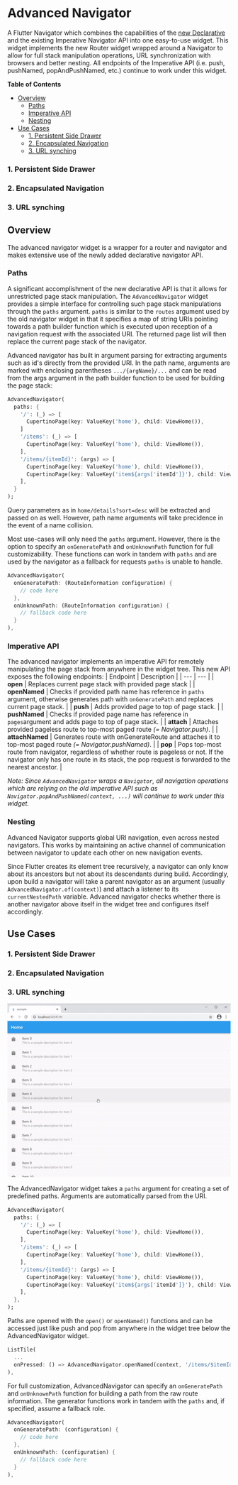 # Advanced Navigator

A Flutter Navigator which combines the capabilities of the [new Declarative](https://docs.google.com/document/d/1Q0jx0l4-xymph9O6zLaOY4d_f7YFpNWX_eGbzYxr9wY/edit#) and the existing Imperative Navigator API into one easy-to-use widget. This widget implements the new Router widget wrapped around a Navigator to allow for full stack manipulation operations, URL synchronization with browsers and better nesting. All endpoints of the Imperative API (i.e. push, pushNamed, popAndPushNamed, etc.) continue to work under this widget.

**Table of Contents**
* [Overview](https://github.com/LucasAschenbach/advanced_navigator#overview)
  * [Paths](https://github.com/LucasAschenbach/advanced_navigator#paths)
  * [Imperative API](https://github.com/LucasAschenbach/advanced_navigator#imperative-api)
  * [Nesting](https://github.com/LucasAschenbach/advanced_navigator#nesting)
* [Use Cases](https://github.com/LucasAschenbach/advanced_navigator#use-cases)
  * [1. Persistent Side Drawer](https://github.com/LucasAschenbach/advanced_navigator#1-persistent-side-drawer)
  * [2. Encapsulated Navigation](https://github.com/LucasAschenbach/advanced_navigator#2-encapsulated-navigation)
  * [3. URL synching](https://github.com/LucasAschenbach/advanced_navigator#3-url-synching)
  

### 1. Persistent Side Drawer

### 2. Encapsulated Navigation

### 3. URL synching


## Overview

The advanced navigator widget is a wrapper for a router and navigator and makes extensive use of the newly added declarative navigator API. 

### Paths
A significant accomplishment of the new declarative API is that it allows for unrestricted page stack manipulation. The `AdvancedNavigator` widget provides a simple interface for controlling such page stack manipulations through the `paths` argument.
`paths` is similar to the `routes` argument used by the old navigator widget in that it specifies a map of string URIs pointing towards a path builder function which is executed upon reception of a navigation request with the associated URI. The returned page list will then replace the current page stack of the navigator.

Advanced navigator has built in argument parsing for extracting arguments such as id's directly from the provided URI. In the path name, arguments are marked with enclosing parentheses `.../{argName}/...` and can be read from the args argument in the path builder function to be used for building the page stack:

```dart
AdvancedNavigator(
  paths: {
    '/': (_) => [
      CupertinoPage(key: ValueKey('home'), child: ViewHome()),
    ]
    '/items': (_) => [
      CupertinoPage(key: ValueKey('home'), child: ViewHome()),
    ],
    '/items/{itemId}': (args) => [
      CupertinoPage(key: ValueKey('home'), child: ViewHome()),
      CupertinoPage(key: ValueKey('item${args['itemId']}'), child: ViewItem(args['itemId'])),
    ],
  }
);
```
Query parameters as in `home/details?sort=desc` will be extracted and passed on as well. However, path name arguments will take precidence in the event of a name collision.

Most use-cases will only need the `paths` argument. However, there is the option to specify an `onGeneratePath` and  `onUnknownPath` function for full customizability. These functions can work in tandem with `paths` and are used by the navigator as a fallback for requests `paths` is unable to handle.

```dart
AdvancedNavigator(
  onGeneratePath: (RouteInformation configuration) {
    // code here
  },
  onUnknownPath: (RouteInformation configuration) {
    // fallback code here
  }
),
```

### Imperative API

The advanced navigator implements an imperative API for remotely manipulating the page stack from anywhere in the widget tree. This new API exposes the following endpoints:
| Endpoint | Description |
| --- | --- |
| **open** | Replaces current page stack with provided page stack |
| **openNamed** | Checks if provided path name has reference in `paths` argument, otherwise generates path with `onGeneratePath` and replaces current page stack. |
| **push** | Adds provided page to top of page stack. |
| **pushNamed** | Checks if provided page name has reference in `pages`argument and adds page to top of page stack. |
| **attach** | Attaches provided pageless route to top-most paged route *(= Navigator.push)*. |
| **attachNamed** | Generates route with onGenerateRoute and attaches it to top-most paged route *(= Navigator.pushNamed)*. |
| **pop** | Pops top-most route from navigator, regardless of whether route is pageless or not. If the navigator only has one route in its stack, the pop request is forwarded to the nearest ancestor. |

*Note: Since `AdvancedNavigator` wraps a `Navigator`, all navigation operations which are relying on the old imperative API such as `Navigator.popAndPushNamed(context, ...)` will continue to work under this widget.*

### Nesting

Advanced Navigator supports global URI navigation, even across nested navigators. This works by maintaining an active channel of communication between navigator to update each other on new navigation events.

Since Flutter creates its element tree recursively, a navigator can only know about its ancestors but not about its descendants during build. Accordingly, upon build a navigator will take a parent navigator as an argument (usually `AdvancedNavigator.of(context)`) and attach a listener to its `currentNestedPath` variable. Advanced navigator checks whether there is another navigator above itself in the widget tree and configures itself accordingly.

## Use Cases

### 1. Persistent Side Drawer

### 2. Encapsulated Navigation

### 3. URL synching

<img src="https://raw.githubusercontent.com/LucasAschenbach/advanced_navigator/main/assets/example_preview.gif" heigh="500em">

The AdvancedNavigator widget takes a `paths` argument for creating a set of predefined paths. Arguments are automatically parsed from the URI.
```dart
AdvancedNavigator(
  paths: {
    '/': (_) => [
      CupertinoPage(key: ValueKey('home'), child: ViewHome()),
    ],
    '/items': (_) => [
      CupertinoPage(key: ValueKey('home'), child: ViewHome()),
    ],
    '/items/{itemId}': (args) => [
      CupertinoPage(key: ValueKey('home'), child: ViewHome()),
      CupertinoPage(key: ValueKey('item${args['itemId']}'), child: ViewItem(int.parse(args['itemId']))),
    ],
  },
);
```
Paths are opened with the `open()` or `openNamed()` functions and can be accessed just like push and pop from anywhere in the widget tree below the AdvancedNavigator widget.
```dart
ListTile(
  ...
  onPressed: () => AdvancedNavigator.openNamed(context, '/items/$itemId');
),
```
For full customization, AdvancedNavigator can specify an `onGeneratePath` and `onUnknownPath` function for building a path from the raw route information. The generator functions work in tandem with the `paths` and, if specified, assume a fallback role.
```dart
AdvancedNavigator(
  onGeneratePath: (configuration) {
    // code here
  },
  onUnknownPath: (configuration) {
    // fallback code here
  }
),
```

